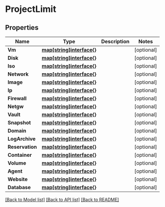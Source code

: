 # ProjectLimit

## Properties

Name | Type | Description | Notes
------------ | ------------- | ------------- | -------------
**Vm** | [**map[string]interface{}**](object.md) |  | [optional] 
**Disk** | [**map[string]interface{}**](object.md) |  | [optional] 
**Iso** | [**map[string]interface{}**](object.md) |  | [optional] 
**Network** | [**map[string]interface{}**](object.md) |  | [optional] 
**Image** | [**map[string]interface{}**](object.md) |  | [optional] 
**Ip** | [**map[string]interface{}**](object.md) |  | [optional] 
**Firewall** | [**map[string]interface{}**](object.md) |  | [optional] 
**Netgw** | [**map[string]interface{}**](object.md) |  | [optional] 
**Vault** | [**map[string]interface{}**](object.md) |  | [optional] 
**Snapshot** | [**map[string]interface{}**](object.md) |  | [optional] 
**Domain** | [**map[string]interface{}**](object.md) |  | [optional] 
**LogArchive** | [**map[string]interface{}**](object.md) |  | [optional] 
**Reservation** | [**map[string]interface{}**](object.md) |  | [optional] 
**Container** | [**map[string]interface{}**](object.md) |  | [optional] 
**Volume** | [**map[string]interface{}**](object.md) |  | [optional] 
**Agent** | [**map[string]interface{}**](object.md) |  | [optional] 
**Website** | [**map[string]interface{}**](object.md) |  | [optional] 
**Database** | [**map[string]interface{}**](object.md) |  | [optional] 

[[Back to Model list]](../README.md#documentation-for-models) [[Back to API list]](../README.md#documentation-for-api-endpoints) [[Back to README]](../README.md)


